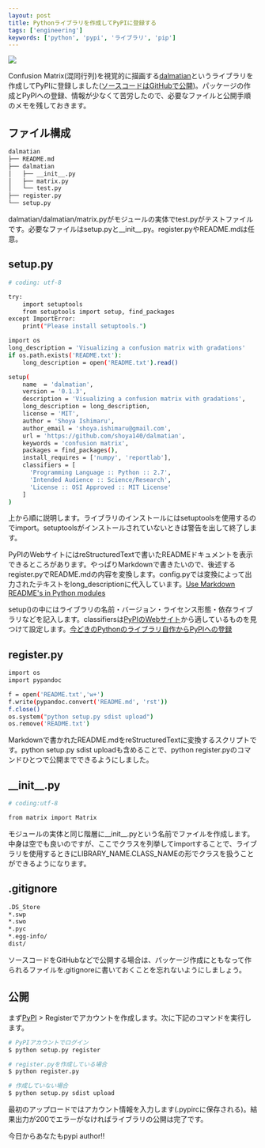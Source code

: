 ```yaml
---
layout: post
title: Pythonライブラリを作成してPyPIに登録する
tags: ['engineering']
keywords: ['python', 'pypi', 'ライブラリ', 'pip']
---
```


![ ](/img/blog_pypi01.png)

Confusion Matrix(混同行列)を視覚的に描画する[dalmatian](https://pypi.python.org/pypi/dalmatian/)というライブラリを作成してPyPIに登録しました([ソースコードはGitHubで公開](https://github.com/shoya140/dalmatian))。パッケージの作成とPyPIへの登録、情報が少なくて苦労したので、必要なファイルと公開手順のメモを残しておきます。

## ファイル構成

```bash
dalmatian
├── README.md
├── dalmatian
│   ├── __init__.py
│   ├── matrix.py
│   └── test.py
├── register.py
└── setup.py
```

dalmatian/dalmatian/matrix.pyがモジュールの実体でtest.pyがテストファイルです。必要なファイルはsetup.pyと__init__.py。register.pyやREADME.mdは任意。

## setup.py

```bash
# coding: utf-8

try:
    import setuptools
    from setuptools import setup, find_packages
except ImportError:
    print("Please install setuptools.")

import os
long_description = 'Visualizing a confusion matrix with gradations'
if os.path.exists('README.txt'):
    long_description = open('README.txt').read()

setup(
    name  = 'dalmatian',
    version = '0.1.3',
    description = 'Visualizing a confusion matrix with gradations',
    long_description = long_description,
    license = 'MIT',
    author = 'Shoya Ishimaru',
    author_email = 'shoya.ishimaru@gmail.com',
    url = 'https://github.com/shoya140/dalmatian',
    keywords = 'confusion matrix',
    packages = find_packages(),
    install_requires = ['numpy', 'reportlab'],
    classifiers = [
      'Programming Language :: Python :: 2.7',
      'Intended Audience :: Science/Research',
      'License :: OSI Approved :: MIT License'
    ]
)
```

上から順に説明します。ライブラリのインストールにはsetuptoolsを使用するのでimport。setuptoolsがインストールされていないときは警告を出して終了します。

PyPIのWebサイトにはreStructuredTextで書いたREADMEドキュメントを表示できるところがあります。やっぱりMarkdownで書きたいので、後述するregister.pyでREADME.mdの内容を変換します。config.pyでは変換によって出力されたテキストをlong_descriptionに代入しています。[Use Markdown README's in Python modules](https://coderwall.com/p/qawuyq/use-markdown-readme-s-in-python-modules)

setup()の中にはライブラリの名前・バージョン・ライセンス形態・依存ライブラリなどを記入します。classifiersは[PyPIのWebサイト](https://pypi.python.org/pypi?%3Aaction=list_classifiers)から適しているものを見つけて設定します。[今どきのPythonのライブラリ自作からPyPIへの登録](http://qiita.com/futoase/items/fb7400bfa8c956336ff1)

## register.py

```bash
import os
import pypandoc

f = open('README.txt','w+')
f.write(pypandoc.convert('README.md', 'rst'))
f.close()
os.system("python setup.py sdist upload")
os.remove('README.txt')
```

Markdownで書かれたREADME.mdをreStructuredTextに変換するスクリプトです。python setup.py sdist uploadも含めることで、python register.pyのコマンドひとつで公開までできるようにしました。

## \_\_init\_\_.py

```bash
# coding:utf-8

from matrix import Matrix
```

モジュールの実体と同じ階層に\_\_init\_\_.pyという名前でファイルを作成します。中身は空でも良いのですが、ここでクラスを列挙してimportすることで、ライブラリを使用するときにLIBRARY_NAME.CLASS_NAMEの形でクラスを扱うことができるようになります。

## .gitignore

```bash
.DS_Store
*.swp
*.swo
*.pyc
*.egg-info/
dist/
```

ソースコードをGitHubなどで公開する場合は、パッケージ作成にともなって作られるファイルを.gitignoreに書いておくことを忘れないようにしましょう。

## 公開

まず[PyPI](https://pypi.python.org/pypi) > Registerでアカウントを作成します。次に下記のコマンドを実行します。

```bash
# PyPIアカウントでログイン
$ python setup.py register

# register.pyを作成している場合
$ python register.py

# 作成していない場合
$ python setup.py sdist upload
```

最初のアップロードではアカウント情報を入力します(.pypircに保存される)。結果出力が200でエラーがなければライブラリの公開は完了です。

今日からあなたもpypi author!!